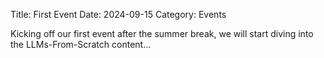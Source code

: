 Title: First Event
Date: 2024-09-15
Category: Events

Kicking off our first event after the summer break, we will start diving into the LLMs-From-Scratch content...
